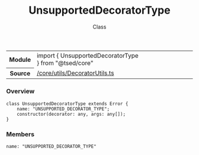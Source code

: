 
<header class="symbol-info-header"><h1 id="unsupporteddecoratortype">UnsupportedDecoratorType</h1><label class="symbol-info-type-label class">Class</label></header>
<!-- summary -->
<section class="symbol-info"><table class="is-full-width"><tbody><tr><th>Module</th><td><div class="lang-typescript"><span class="token keyword">import</span> { UnsupportedDecoratorType }&nbsp;<span class="token keyword">from</span>&nbsp;<span class="token string">"@tsed/core"</span></div></td></tr><tr><th>Source</th><td><a href="https://github.com/Romakita/ts-express-decorators/blob/v4.30.1/src//core/utils/DecoratorUtils.ts#L0-L0">/core/utils/DecoratorUtils.ts</a></td></tr></tbody></table></section>
<!-- overview -->


### Overview


<pre><code class="typescript-lang "><span class="token keyword">class</span> UnsupportedDecoratorType <span class="token keyword">extends</span> Error <span class="token punctuation">{</span>
    name<span class="token punctuation">:</span> "UNSUPPORTED_DECORATOR_TYPE"<span class="token punctuation">;</span>
    <span class="token keyword">constructor</span><span class="token punctuation">(</span>decorator<span class="token punctuation">:</span> <span class="token keyword">any</span><span class="token punctuation">,</span> args<span class="token punctuation">:</span> <span class="token keyword">any</span><span class="token punctuation">[</span><span class="token punctuation">]</span><span class="token punctuation">)</span><span class="token punctuation">;</span>
<span class="token punctuation">}</span></code></pre>


<!-- Parameters -->

<!-- Description -->

<!-- Members -->







### Members



<div class="method-overview">
<pre><code class="typescript-lang ">name<span class="token punctuation">:</span> "UNSUPPORTED_DECORATOR_TYPE"</code></pre>
</div>








